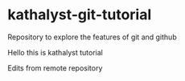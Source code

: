 # kathalyst-git-tutorial
Repository to explore the features of git and github

Hello this is kathalyst tutorial

Edits from remote repository
